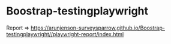 # Boostrap-testingplaywright

Report => https://arunjenson-surveysparrow.github.io/Boostrap-testingplaywright//playwright-report/index.html
